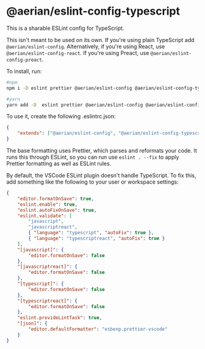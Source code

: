 # @aerian/eslint-config-typescript

This is a sharable ESLint config for TypeScript.

This isn't meant to be used on its own. If you're using plain TypeScript add
`@aerian/eslint-config`. Alternatively, if you're using React, use
`@aerian/eslint-config-react`. If you're using Preact, use
`@aerian/eslint-config-preact`.

To install, run:

```sh
#npm
npm i -D eslint prettier @aerian/eslint-config @aerian/eslint-config-typescript

#yarn
yarn add -D  eslint prettier @aerian/eslint-config @aerian/eslint-config-typescript
```

To use it, create the following .eslintrc.json:

```json
{
    "extends": ["@aerian/eslint-config", "@aerian/eslint-config-typescript"]
}
```

The base formatting uses Prettier, which parses and reformats your code. It runs
this through ESLint, so you can run use `eslint . --fix` to apply Prettier
formatting as well as ESLint rules.

By default, the VSCode ESLint plugin doesn't handle TypeScript. To fix this, add
something like the following to your user or workspace settings:

```json
{
    "editor.formatOnSave": true,
    "eslint.enable": true,
    "eslint.autoFixOnSave": true,
    "eslint.validate": [
        "javascript",
        "javascriptreact",
        { "language": "typescript", "autoFix": true },
        { "language": "typescriptreact", "autoFix": true }
    ],
    "[javascript]": {
        "editor.formatOnSave": false
    },
    "[javascriptreact]": {
        "editor.formatOnSave": false
    },
    "[typescript]": {
        "editor.formatOnSave": false
    },
    "[typescriptreact]": {
        "editor.formatOnSave": false
    },
    "eslint.provideLintTask": true,
    "[json]": {
        "editor.defaultFormatter": "esbenp.prettier-vscode"
    }
}
```
